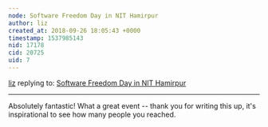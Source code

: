 ```yaml
---
node: Software Freedom Day in NIT Hamirpur
author: liz
created_at: 2018-09-26 18:05:43 +0000
timestamp: 1537985143
nid: 17178
cid: 20725
uid: 7
---
```




[liz](../profile/liz) replying to: [Software Freedom Day in NIT Hamirpur](../notes/souravirus/09-26-2018/software-freedom-day-in-nit-hamirpur)

----
Absolutely fantastic! What a great event -- thank you for writing this up, it's inspirational to see how many people you reached. 
